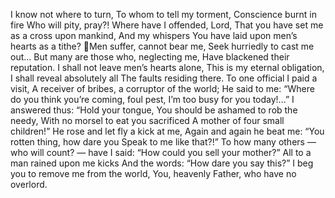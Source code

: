 I know not where to turn,
To whom to tell my torment,
Conscience burnt in fire
Who will pity, pray?!
Where have I offended, Lord,
That you have set me as a cross upon mankind,
And my whispers
You have laid upon men’s hearts as a tithe?
Men suffer, cannot bear me,
Seek hurriedly to cast me out...
But many are those who, neglecting me,
Have blackened their reputation.
I shall not leave men’s hearts alone,
This is my eternal obligation,
I shall reveal absolutely all
The faults residing there.
To one official I paid a visit,
A receiver of bribes, a corruptor of the world;
He said to me: “Where do you think you’re coming, foul pest,
I’m too busy for you today!...”
I answered thus: “Hold your tongue,
You should be ashamed to rob the needy,
With no morsel to eat you sacrificed
A mother of four small children!”
He rose and let fly a kick at me,
Again and again he beat me:
“You rotten thing, how dare you
Speak to me like that?!”
To how many others — who will count? — have I said:
“How could you sell your mother?”
All to a man rained upon me kicks
And the words: “How dare you say this?”
I beg you to remove me from the world,
You, heavenly Father, who have no overlord.